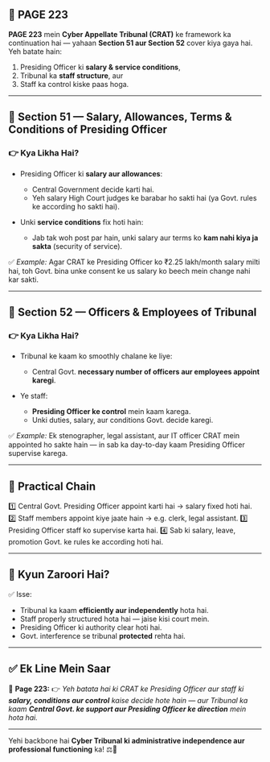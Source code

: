 ## 📄 **PAGE 223**

**PAGE 223** mein **Cyber Appellate Tribunal (CRAT)** ke framework ka continuation hai — yahaan **Section 51 aur Section 52** cover kiya gaya hai.
Yeh batate hain:

1. Presiding Officer ki **salary & service conditions**,
2. Tribunal ka **staff structure**, aur
3. Staff ka control kiske paas hoga.

---

## 🔹 **Section 51 — Salary, Allowances, Terms & Conditions of Presiding Officer**

### 👉 Kya Likha Hai?

* Presiding Officer ki **salary aur allowances**:

  * Central Government decide karti hai.
  * Yeh salary High Court judges ke barabar ho sakti hai (ya Govt. rules ke according ho sakti hai).
* Unki **service conditions** fix hoti hain:

  * Jab tak woh post par hain, unki salary aur terms ko **kam nahi kiya ja sakta** (security of service).

✅ *Example:* Agar CRAT ke Presiding Officer ko ₹2.25 lakh/month salary milti hai, toh Govt. bina unke consent ke us salary ko beech mein change nahi kar sakti.

---

## 🔹 **Section 52 — Officers & Employees of Tribunal**

### 👉 Kya Likha Hai?

* Tribunal ke kaam ko smoothly chalane ke liye:

  * Central Govt. **necessary number of officers aur employees appoint karegi**.
* Ye staff:

  * **Presiding Officer ke control** mein kaam karega.
  * Unki duties, salary, aur conditions Govt. decide karegi.

✅ *Example:* Ek stenographer, legal assistant, aur IT officer CRAT mein appointed ho sakte hain — in sab ka day-to-day kaam Presiding Officer supervise karega.

---

## 🧩 **Practical Chain**

1️⃣ Central Govt. Presiding Officer appoint karti hai → salary fixed hoti hai.
2️⃣ Staff members appoint kiye jaate hain → e.g. clerk, legal assistant.
3️⃣ Presiding Officer staff ko supervise karta hai.
4️⃣ Sab ki salary, leave, promotion Govt. ke rules ke according hoti hai.

---

## 🔹 **Kyun Zaroori Hai?**

✅ Isse:

* Tribunal ka kaam **efficiently aur independently** hota hai.
* Staff properly structured hota hai — jaise kisi court mein.
* Presiding Officer ki authority clear hoti hai.
* Govt. interference se tribunal **protected** rehta hai.

---

## ✅ **Ek Line Mein Saar**

📌 **Page 223:**
👉 *Yeh batata hai ki CRAT ke Presiding Officer aur staff ki **salary, conditions aur control** kaise decide hote hain — aur Tribunal ka kaam **Central Govt. ke support aur Presiding Officer ke direction** mein hota hai.*

---

Yehi backbone hai **Cyber Tribunal ki administrative independence aur professional functioning** ka! ⚖️💼
